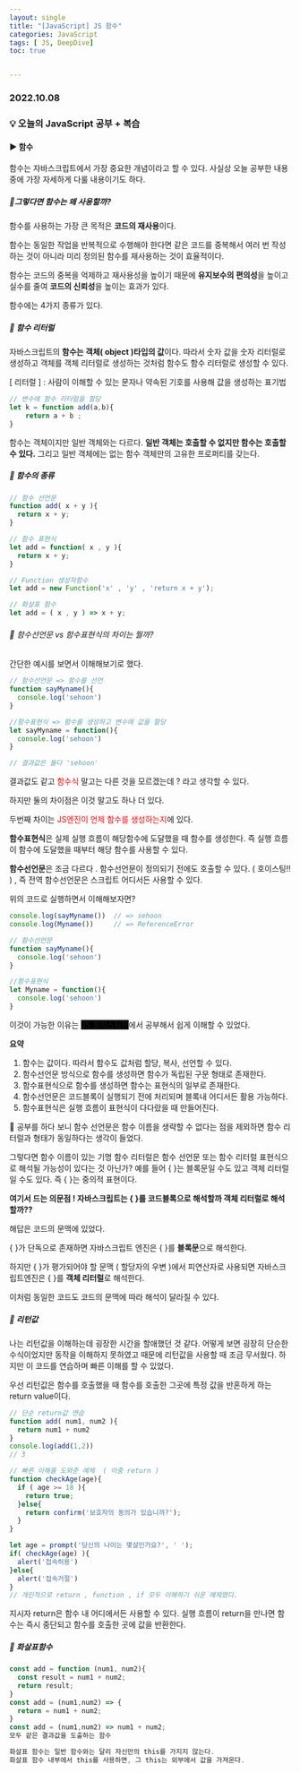 ```yaml
---
layout: single
title: "[JavaScript] JS 함수"
categories: JavaScript
tags: [ JS, DeepDive]
toc: true


---
```


### 2022.10.08

### 💡  오늘의 JavaScript 공부 + 복습

#### ▶️ 함수 

함수는 자바스크립트에서 가장 중요한 개념이라고 할 수 있다. 사실상 오늘 공부한 내용중에 가장 자세하게 다룰 내용이기도 하다. 

##### 📌그렇다면 함수는 왜 사용할까? 

함수를 사용하는 가장 큰 목적은 **코드의 재사용**이다.

함수는 동일한 작업을 반복적으로 수행해야 한다면 같은 코드를 중복해서 여러 번 작성하는 것이 아니라 미리 정의된 함수를 재사용하는 것이 효율적이다. 

함수는 코드의 중복을 억제하고 재사용성을 높이기 때문에 **유지보수의 편의성**을 높이고 실수를 줄여 **코드의 신뢰성**을 높이는 효과가 있다. 

함수에는 4가지 종류가 있다. 

##### 📌 함수 리터럴 

자바스크립트의 **함수는 객체( object )타입의 값**이다. 따라서 숫자 값을 숫자 리터럴로 생성하고 객체를 객체 리터럴로 생성하는 것처럼 함수도 함수 리터럴로 생성할 수 있다. 

 [ 리터럴 ] : 사람이 이해할 수 있는 문자나 약속된 기호를 사용해 값을 생성하는 표기법 

```js 
// 변수에 함수 리터럴을 할당 
let k = function add(a,b){
	return a + b ;
}
```

함수는 객체이지만 일반 객체와는 다르다. **일반 객체는 호출할 수 없지만 함수는 호출할 수 있다.** 그리고 일반 객체에는 없는 함수 객체만의 고유한 프로퍼티를 갖는다.  



##### 📌 함수의 종류

```js
// 함수 선언문 
function add( x + y ){
  return x + y;
}

// 함수 표현식
let add = function( x , y ){
  return x + y;
}

// Function 생성자함수 
let add = new Function('x' , 'y' , 'return x + y');

// 화살표 함수
let add = ( x , y ) => x + y;
```



###### 📌 함수선언문 vs 함수표현식의 차이는 뭘까?

간단한 예시를 보면서 이해해보기로 했다. 

```js
// 함수선언문 => 함수를 선언
function sayMyname(){       
  console.log('sehoon')
}

//함수표현식 => 함수를 생성하고 변수에 값을 할당
let sayMyname = function(){
  console.log('sehoon')
}																

// 결과값은 둘다 'sehoon'
```

결과값도 같고 <span style= color:red>함수식</span> 말고는 다른 것을 모르겠는데 ? 라고 생각할 수 있다. 

하지만 둘의 차이점은 이것 말고도 하나 더 있다.

두번째 차이는  <span style= color:red>JS엔진이 언제 함수를 생성하는지</span>에 있다. 

**함수표현식**은 실제 실행 흐름이 해당함수에 도달했을 때 함수를 생성한다. 즉 실행 흐름이 함수에 도달했을 때부터 해당 함수를 사용할 수 있다.  

**함수선언문**은 조금 다르다 . 함수선언문이 정의되기 전에도 호출할 수 있다. ( 호이스팅‼️ ) , 즉 전역 함수선언문은 스크립트 어디서든 사용할 수 있다. 

위의 코드로 실행하면서 이해해보자면?

```js
console.log(sayMyname())  // => sehoon
console.log(Myname())     // => ReferenceError

// 함수선언문 
function sayMyname(){       
  console.log('sehoon')  	
}													

//함수표현식 
let Myname = function(){
  console.log('sehoon')
}																
```

이것이 가능한 이유는 <span style ='background-color:black;'>[JS 호이스팅편](https://hoonikim.github.io/javascript/JS%EC%9D%B4%EB%A1%A01/)</span>에서 공부해서 쉽게 이해할 수 있었다. 

**요약**

1. 함수는 값이다. 따라서 함수도 값처럼 할당, 복사, 선언할 수 있다. 
2. 함수선언문 방식으로 함수를 생성하면 함수가 독립된 구문 형태로 존재한다. 
3. 함수표현식으로 함수를 생성하면 함수는 표현식의 일부로 존재한다.
4. 함수선언문은 코드블록이 실행되기 전에 처리되며 블록내 어디서든 활용 가능하다. 
5. 함수표현식은 실행 흐름이 표현식이 다다랐을 때 만들어진다.

🐥 공부를 하다 보니 함수 선언문은 함수 이름을 생략할 수 없다는 점을 제외하면 함수 리터럴과 형태가 동일하다는 생각이 들었다. 

그렇다면 함수 이름이 있는 기명 함수 리터럴은 함수 선언문 또는 함수 리터럴 표현식으로 해석될 가능성이 있다는 것 아닌가? 예를 들어 { }는 블록문일 수도 있고 객체 리터럴일 수도 있다. 즉 { }는 중의적 표현이다. 

**여기서 드는 의문점 !  자바스크립트는 { }를 코드블록으로 해석할까 객체 리터럴로 해석할까??**

해답은 코드의 문맥에 있었다.

 { }가 단독으로 존재하면 자바스크립트 엔진은 { }를 **블록문**으로 해석한다. 

하지만 { }가 평가되어야 할 문맥 ( 할당자의 우변 )에서 피연산자로 사용되면 자바스크립트엔진은 { }를 **객체 리터럴**로 해석한다. 

이처럼 동일한 코드도 코드의 문맥에 따라 해석이 달라질 수 있다. 



##### 📌 리턴값

나는 리턴값을 이해하는데 굉장한 시간을 할애했던 것 같다. 어떻게 보면 굉장히 단순한 수식이었지만 동작을 이해하지 못하였고 때문에 리턴값을 사용할 때 조금 무서웠다. 하지만 이 코드를 연습하며 빠른 이해를 할 수 있었다. 

우선 리턴값은 함수를 호출했을 때 함수를 호출한 그곳에 특정 값을 반혼하게 하는 return value이다. 

```js
// 단순 return값 연습 
function add( num1, num2 ){
  return num1 + num2
}
console.log(add(1,2))
// 3

// 빠른 이해를 도와준 예제  ( 이중 return )
function checkAge(age){
  if ( age >= 18 ){
    return true;
  }else{
    return confirm('보호자의 동의가 있습니까?');
  }
}

let age = prompt('당신의 나이는 몇살인가요?', ' ');
if( checkAge(age) ){
  alert('접속허용')
}else{
  alert('접속거절')
}
// 개인적으로 return , function , if 모두 이해하기 쉬운 예제였다. 
```

지시자 return은 함수 내 어디에서든 사용할 수 있다. 실행 흐름이 return을 만나면 함수는 즉시 중단되고 함수를 호출한 곳에 값을 반환한다. 

##### 📌 화살표함수 

```js
const add = function (num1, num2){
  const result = num1 + num2;  
  return result;
}
const add = (num1,num2) => {
  return = num1 + num2;   
}
const add = (num1,num2) => num1 + num2;
모두 같은 결과값을 도출하는 함수

화살표 함수는 일반 함수와는 달리 자신만의 this를 가지지 않는다. 
화살표 함수 내부에서 this를 사용하면, 그 this는 외부에서 값을 가져온다. 
```

